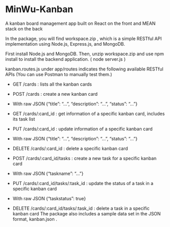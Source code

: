 # MinWu-Kanban
A kanban board management app built on React on the front and MEAN stack on the back

In the package, you will find  workspace.zip , which is a simple RESTful API implementation using Node.js, Express.js, and MongoDB.

First install Node.js and MongoDB. Then, unzip  workspace.zip  and use  npm install  to install the backend application. ( node server.js )

kanban.routes.js  under  app/routes  indicates the following available RESTful APIs (You can use Postman to manually test them.)

- GET /cards : lists all the kanban cards

- POST /cards : create a new kanban card

- With raw JSON  {“title”: “...”, “description”: “...”, “status”: “...”}

- GET /cards/:card_id : get information of a specific kanban card, includes its task list

- PUT /cards/:card_id : update information of a specific kanban card

- With raw JSON  {“title”: “...”, “description”: “...”, “status”: “...”}

- DELETE /cards/:card_id : delete a specific kanban card

- POST /cards/:card_id/tasks : create a new task for a specific kanban card

- With raw JSON  {“taskname”: “...”}

- PUT /cards/:card_id/tasks/:task_id : update the status of a task in a specific kanban card

- With raw JSON  {“taskstatus”: true}

- DELETE /cards/:card_id/tasks/:task_id : delete a task in a specific kanban
card
The package also includes a sample data set in the JSON format,  kanban.json .
